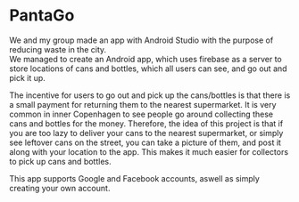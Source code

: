 # PantaGo
We and my group made an app with Android Studio with the purpose of reducing waste in the city.  
We managed to create an Android app, which uses firebase as a server to store locations of cans and bottles, which all users can see, and go out and pick it up.  
  
The incentive for users to go out and pick up the cans/bottles is that there is a small payment for returning them to the nearest supermarket. 
It is very common in inner Copenhagen to see people go around collecting these cans and bottles for the money. Therefore, the idea of this project is that if you are 
too lazy to deliver your cans to the nearest supermarket, or simply see leftover cans on the street, you can take a picture of them, and post it along with your location to the app.
This makes it much easier for collectors to pick up cans and bottles. 
    
This app supports Google and Facebook accounts, aswell as simply creating your own account. 
